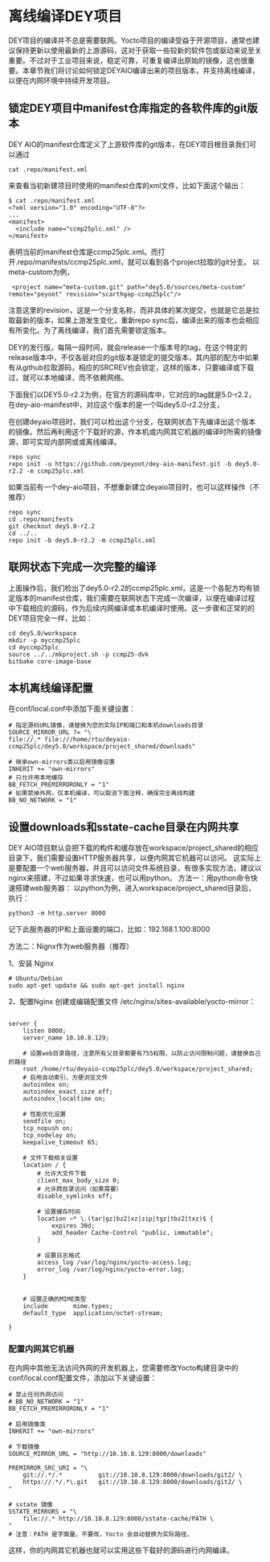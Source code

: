 # 离线编译DEY项目

DEY项目的编译并不总是需要联网。Yocto项目的编译受益于开源项目，通常也建议保持更新以使用最新的上游源码，这对于获取一些较新的软件包或驱动来说至关重要。不过对于工业项目来说，稳定可靠，可重复编译出原始的镜像，这也很重要。本章节我们将讨论如何锁定DEYAIO编译出来的项目版本，并支持离线编译，以便在内网环境中持续开发项目。

## 锁定DEY项目中manifest仓库指定的各软件库的git版本

DEY AIO的manifest仓库定义了上游软件库的git版本，在DEY项目根目录我们可以通过
```
cat .repo/manifest.xml
```
来查看当初新建项目时使用的manifest仓库的xml文件，比如下面这个输出：
```
$ cat .repo/manifest.xml
<?xml version="1.0" encoding="UTF-8"?>
...
<manifest>
  <include name="ccmp25plc.xml" />
</manifest>
```
表明当前的manifest仓库是ccmp25plc.xml。而打开.repo/manifests/ccmp25plc.xml，就可以看到各个project拉取的git分支。
以meta-custom为例，
```
 <project name="meta-custom.git" path="dey5.0/sources/meta-custom" remote="peyoot" revision="scarthgap-ccmp25plc"/>
```
注意这里的revision，这是一个分支名称，而非具体的某次提交，也就是它总是拉取最新的版本，如果上游发生变化，重新repo sync后，编译出来的版本也会相应有所变化。为了离线编译，我们首先需要锁定版本。

DEY的发行版，每隔一段时间，就会release一个版本号的tag，在这个特定的release版本中，不仅各层对应的git版本是锁定的提交版本，其内部的配方中如果有从github拉取源码，相应的SRCREV也会锁定，这样的版本，只要编译或下载过，就可以本地编译，而不依赖网络。

下面我们以DEY5.0-r2.2为例，在官方的源码库中，它对应的tag就是5.0-r2.2，在dey-aio-manifest中，对应这个版本的是一个叫dey5.0-r2.2分支，

在创建deyaio项目时，我们可以检出这个分支，在联网状态下先编译出这个版本的镜像。然后再利用这个下载好的源，作本机或内网其它机器的编译时所需的镜像源，即可实现内部网或或离线编译。

```
repo sync
repo init -u https://github.com/peyoot/dey-aio-manifest.git -b dey5.0-r2.2 -m ccmp25plc.xml
```
如果当前有一个dey-aio项目，不想重新建立deyaio项目时，也可以这样操作（不推荐）
```
repo sync
cd .repo/manifests
git checkout dey5.0-r2.2
cd ../..
repo init -b dey5.0-r2.2 -m ccmp25plc.xml
```

## 联网状态下完成一次完整的编译
上面操作后，我们检出了dey5.0-r2.2的ccmp25plc.xml，这是一个各配方均有锁定版本的manifest仓库，我们需要在联网状态下完成一次编译，以便在编译过程中下载相应的源码，作为后续内网编译或本机编译时使用。这一步骤和正常的的DEY项目完全一样，比如：
```
cd dey5.0/workspace
mkdir -p myccmp25plc
cd myccmp25plc
source ../../mkproject.sh -p ccmp25-dvk
bitbake core-image-base
```

## 本机离线编译配置

在conf/local.conf中添加下面关键设置：
```
# 指定源码URL镜像，请替换为您的实际IP和端口和本机downloads目录
SOURCE_MIRROR_URL ?= "\
file://.* file:///home/rtu/deyaio-ccmp25plc/dey5.0/workspace/project_shared/downloads"

# 继承own-mirrors类以启用镜像设置
INHERIT += "own-mirrors"
# 只允许用本地缓存
BB_FETCH_PREMIRRORONLY = "1"
# 如果禁掉外网，仅本机编译，可以取消下面注释，确保完全离线构建
BB_NO_NETWORK = "1"
```

## 设置downloads和sstate-cache目录在内网共享
DEY AIO项目默认会把下载的构件和缓存放在workspace/project_shared的相应目录下，我们需要设置HTTP服务器共享，以便内网其它机器可以访问。
这实际上是要配置一个web服务器，并且可以访问文件系统目录，有很多实现方法，建议以nginx来搭建，不过如果寻求快速，也可以用python。
方法一：用python命令快速搭建web服务器：
以python为例，进入workspace/project_shared目录后，执行：
```
python3 -m http.server 8000
```
记下此服务器的IP和上面设置的端口，比如：192.168.1.100:8000

方法二：Nignx作为web服务器（推荐）

1、安装 Nginx
```
# Ubuntu/Debian
sudo apt-get update && sudo apt-get install nginx
```
2、配置Nginx
创建或编辑配置文件 /etc/nginx/sites-available/yocto-mirror：
```

server {
    listen 8000;
    server_name 10.10.8.129;

    # 设置web目录路径，注意所有父目录都要有755权限，以防止访问限制问题，请替换自己的路径
    root /home/rtu/deyaio-ccmp25plc/dey5.0/workspace/project_shared;
    # 启用自动索引，方便浏览文件
    autoindex on;
    autoindex_exact_size off;
    autoindex_localtime on;

    # 性能优化设置
    sendfile on;
    tcp_nopush on;
    tcp_nodelay on;
    keepalive_timeout 65;

    # 文件下载相关设置
    location / {
        # 允许大文件下载
        client_max_body_size 0;
        # 允许跨目录访问（如果需要）
        disable_symlinks off;

        # 设置缓存时间
        location ~* \.(tar|gz|bz2|xz|zip|tgz|tbz2|txz)$ {
            expires 30d;
            add_header Cache-Control "public, immutable";
        }

        # 设置日志格式
        access_log /var/log/nginx/yocto-access.log;
        error_log /var/log/nginx/yocto-error.log;
    }


    # 设置正确的MIME类型
    include       mime.types;
    default_type  application/octet-stream;

}

```

### 配置内网其它机器

在内网中其他无法访问外网的开发机器上，您需要修改Yocto构建目录中的conf/local.conf配置文件，添加以下关键设置：

```
# 禁止任何外网访问
# BB_NO_NETWORK = "1"
BB_FETCH_PREMIRRORONLY = "1"

# 启用镜像类
INHERIT += "own-mirrors"

# 下载镜像
SOURCE_MIRROR_URL = "http://10.10.8.129:8000/downloads"

PREMIRROR_SRC_URI = "\
    git://.*/.*          git://10.10.8.129:8000/downloads/git2/ \
    https://.*/.*\.git   git://10.10.8.129:8000/downloads/git2/ \
"

# sstate 镜像
SSTATE_MIRRORS = "\
    file://.* http://10.10.8.129:8000/sstate-cache/PATH \
"
# 注意：PATH 是字面量，不要改，Yocto 会自动替换为实际路径。
```
这样，你的内网其它机器也就可以实用这些下载好的源码进行内网编译。

